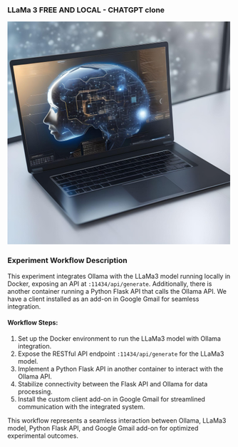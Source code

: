 
### LLaMa 3 FREE AND LOCAL - CHATGPT clone

<img src="https://github.com/lefevbre-organization/llama3/blob/main/ia.jpg" width="500">

### Experiment Workflow Description

This experiment integrates Ollama with the LLaMa3 model running locally in Docker, exposing an API at `:11434/api/generate`. Additionally, there is another container running a Python Flask API that calls the Ollama API. We have a client installed as an add-on in Google Gmail for seamless integration.

#### Workflow Steps:
1. Set up the Docker environment to run the LLaMa3 model with Ollama integration.
2. Expose the RESTful API endpoint `:11434/api/generate` for the LLaMa3 model.
3. Implement a Python Flask API in another container to interact with the Ollama API.
4. Stabilize connectivity between the Flask API and Ollama for data processing.
5. Install the custom client add-on in Google Gmail for streamlined communication with the integrated system.

This workflow represents a seamless interaction between Ollama, LLaMa3 model, Python Flask API, and Google Gmail add-on for optimized experimental outcomes.


